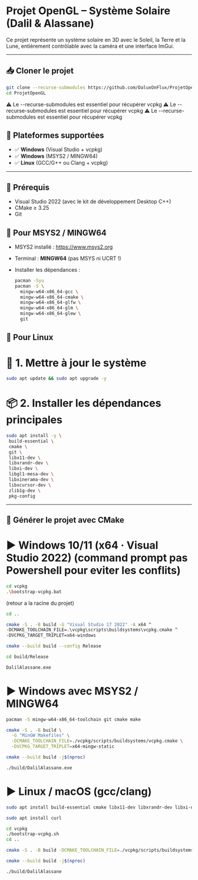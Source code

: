 # Projet OpenGL – Système Solaire (Dalil & Alassane)

Ce projet représente un système solaire en 3D avec le Soleil, la Terre et la Lune, entièrement contrôlable avec la caméra et une interface ImGui.

---

## 📥 Cloner le projet

```bash
git clone --recurse-submodules https://github.com/DaluxOnFlux/ProjetOpenGL.git
cd ProjetOpenGL

```

⚠️ Le --recurse-submodules est essentiel pour récupérer vcpkg
⚠️ Le --recurse-submodules est essentiel pour récupérer vcpkg
⚠️ Le --recurse-submodules est essentiel pour récupérer vcpkg

## 🚀 Plateformes supportées

- ✅ **Windows** (Visual Studio + vcpkg)
- ✅ **Windows** (MSYS2 / MINGW64)
- ✅ **Linux** (GCC/G++ ou Clang + vcpkg)

---

## 🔧 Prérequis

- Visual Studio 2022 (avec le kit de développement Desktop C++)
- CMake ≥ 3.25
- Git

## 🧪 Pour MSYS2 / MINGW64

- MSYS2 installé : https://www.msys2.org
- Terminal : **MINGW64** (pas MSYS ni UCRT !)
- Installer les dépendances :

  ```bash
  pacman -Syu
  pacman -S \
    mingw-w64-x86_64-gcc \
    mingw-w64-x86_64-cmake \
    mingw-w64-x86_64-glfw \
    mingw-w64-x86_64-glm \
    mingw-w64-x86_64-glew \
    git
  ```

## 🧪 Pour Linux

# 🔁 1. Mettre à jour le système

```bash
sudo apt update && sudo apt upgrade -y
```

# 📦 2. Installer les dépendances principales

```bash
sudo apt install -y \
 build-essential \
 cmake \
 git \
 libx11-dev \
 libxrandr-dev \
 libxi-dev \
 libgl1-mesa-dev \
 libxinerama-dev \
 libxcursor-dev \
 zlib1g-dev \
 pkg-config
```

---

## 🔨 Générer le projet avec CMake

# ► Windows 10/11 (x64 · Visual Studio 2022) (command prompt pas Powershell pour eviter les conflits)

```bash
cd vcpkg
.\bootstrap-vcpkg.bat
```

(retour a la racine du projet)

```bash
cd ..
```

```bash
cmake -S . -B build -G "Visual Studio 17 2022" -A x64 ^
-DCMAKE_TOOLCHAIN_FILE=.\vcpkg\scripts\buildsystems\vcpkg.cmake ^
-DVCPKG_TARGET_TRIPLET=x64-windows
```

```bash
cmake --build build --config Release
```

```bash
cd build/Release
```

```bash
DalilAlassane.exe
```

# ► Windows avec MSYS2 / MINGW64

```bash
pacman -S mingw-w64-x86_64-toolchain git cmake make
```

```bash
cmake -S . -B build \
  -G "MinGW Makefiles" \
  -DCMAKE_TOOLCHAIN_FILE=./vcpkg/scripts/buildsystems/vcpkg.cmake \
  -DVCPKG_TARGET_TRIPLET=x64-mingw-static
```

```bash
cmake --build build -j$(nproc)
```

```bash
./build/DalilAlassane.exe
```

# ► Linux / macOS (gcc/clang)

```bash
sudo apt install build-essential cmake libx11-dev libxrandr-dev libxi-dev libgl1-mesa-dev libxinerama-dev libxcursor-dev
```

```bash
sudo apt install curl
```

```bash
cd vcpkg
./bootstrap-vcpkg.sh
cd ..
```

```bash
cmake -S . -B build -DCMAKE_TOOLCHAIN_FILE=./vcpkg/scripts/buildsystems/vcpkg.cmake

```

```bash
cmake --build build -j$(nproc)
```

```bash
./build/DalilAlassane
```
